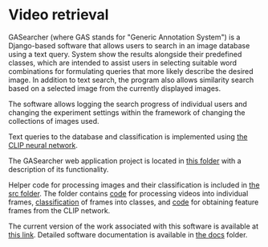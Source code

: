# Video retrieval

GASearcher (where GAS stands for "Generic Annotation System") is a Django-based software that allows users to search in
an image database using a text query. System show the results alongside their predefined classes, which
are intended to assist users in selecting suitable word combinations for formulating queries that more likely describe
the desired image. In addition to text search, the program also allows similarity search based on a selected image
from the currently displayed images.

The software allows logging the search progress of individual users and changing the experiment settings within the
framework of changing the collections of images used.

Text queries to the database and classification is implemented using
[the CLIP neural network](https://beta.openai.com/).

The GASearcher web application project is located in [this folder](gasearcher) with a description of its functionality.

Helper code for processing images and their classification is included in [the src folder](src). The folder contains
[code](src/parse_video.py) for processing videos into individual frames, [classification](src/top_classes.py) of frames
into classes, and [code](src/images_to_clip.py) for obtaining feature frames from the CLIP network.

The current version of the work associated with this software is available
at [this link](https://www.overleaf.com/read/ffjzxjyhtznc). Detailed software documentation is available in
[the docs](docs) folder.

